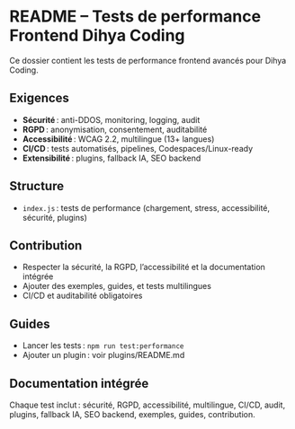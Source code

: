 # README – Tests de performance Frontend Dihya Coding

Ce dossier contient les tests de performance frontend avancés pour Dihya Coding.

## Exigences
- **Sécurité** : anti-DDOS, monitoring, logging, audit
- **RGPD** : anonymisation, consentement, auditabilité
- **Accessibilité** : WCAG 2.2, multilingue (13+ langues)
- **CI/CD** : tests automatisés, pipelines, Codespaces/Linux-ready
- **Extensibilité** : plugins, fallback IA, SEO backend

## Structure
- `index.js` : tests de performance (chargement, stress, accessibilité, sécurité, plugins)

## Contribution
- Respecter la sécurité, la RGPD, l’accessibilité et la documentation intégrée
- Ajouter des exemples, guides, et tests multilingues
- CI/CD et auditabilité obligatoires

## Guides
- Lancer les tests : `npm run test:performance`
- Ajouter un plugin : voir plugins/README.md

## Documentation intégrée
Chaque test inclut : sécurité, RGPD, accessibilité, multilingue, CI/CD, audit, plugins, fallback IA, SEO backend, exemples, guides, contribution.
